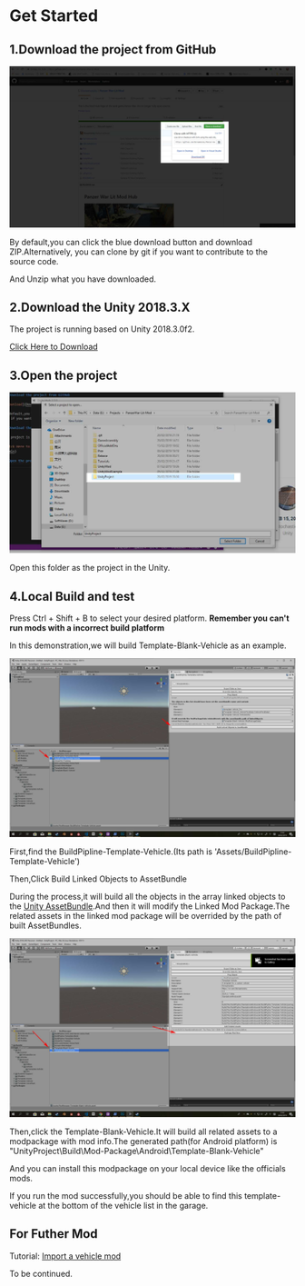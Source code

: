 # Get Started

## 1.Download the project from GitHub

![Download](Download.jpg)

By default,you can click the blue download button and download ZIP.Alternatively, you can clone by git if you want to contribute to the source code.

And Unzip what you have downloaded.

## 2.Download the Unity 2018.3.X

The project is running based on Unity 2018.3.0f2.

[Click Here to Download](https://unity3d.com/get-unity/download?thank-you=update&download_nid=59189&os=Win)

## 3.Open the project

![OpenProject](OpenProject.jpg)

Open this folder as the project in the Unity.

## 4.Local Build and test

Press Ctrl + Shift + B to select your desired platform.
**Remember you can't run mods with a incorrect build platform**

In this demonstration,we will build Template-Blank-Vehicle as an example.

![BuildPipline](BuildPipline.jpg)

First,find the BuildPipline-Template-Vehicle.(Its path is 'Assets/BuildPipline-Template-Vehicle')

Then,Click Build Linked Objects to AssetBundle

During the process,it will build all the objects in the array linked objects to the [Unity AssetBundle](https://docs.unity3d.com/Manual/AssetBundlesIntro.html).And then it will modify the Linked Mod Package.The related assets in the linked mod package will be overrided by the path of built AssetBundles.

![BuildPackage](BuildPackage.jpg)

Then,click the Template-Blank-Vehicle.It will build all related assets to a modpackage with mod info.The generated path(for Android platform) is "UnityProject\Build\Mod-Package\Android\Template-Blank-Vehicle"

And you can install this modpackage on your local device like the officials mods.

If you run the mod successfully,you should be able to find this template-vehicle at the bottom of the vehicle list in the garage.

## For Futher Mod

Tutorial: [Import a vehicle mod](Vehicle.md)

To be continued.
